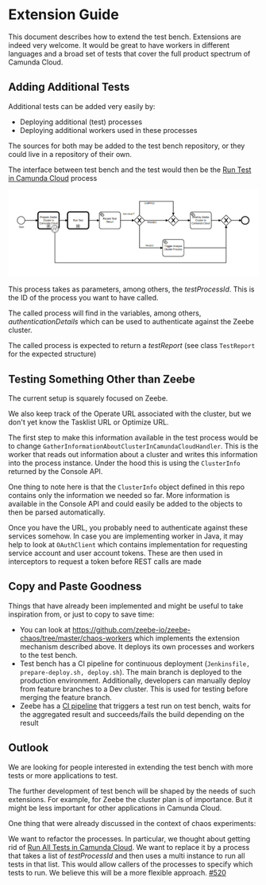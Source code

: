 # Extension Guide

This document describes how to extend the test bench. Extensions are indeed very welcome.
It would be great to have workers in different languages and a broad set of tests that cover the full product spectrum of Camunda Cloud.

## Adding Additional Tests

Additional tests can be added very easily by:
* Deploying additional (test) processes
* Deploying additional workers used in these processes

The sources for both may be added to the test bench repository, or they could live in a repository of their own.

The interface between test bench and the test would then be the [Run Test in Camunda Cloud](../README.md#run-test-in-camunda-cloud) process

![Run Test In Camunda Cloud](assets/run-test-in-camunda-cloud.png)

This process takes as parameters, among others, the _testProcessId_. This is the ID of the process you want to have called.

The called process will find in the variables, among others, _authenticationDetails_ which
can be used to authenticate against the Zeebe cluster.

The called process is expected to return a _testReport_ (see class `TestReport` for the expected structure)

## Testing Something Other than Zeebe
The current setup is squarely focused on Zeebe.

We also keep track of the Operate URL associated with the cluster, but we don't yet know the Tasklist URL or Optimize URL.

The first step to make this information available in the test process would be to change `GatherInformationAboutClusterInCamundaCloudHandler`.
This is the worker that reads out information about a cluster and writes this information into the process instance.
Under the hood this is using the `ClusterInfo` returned by the Console API.

One thing to note here is that the `ClusterInfo` object defined in this repo contains only the information we needed
so far. More information is available in the Console API and could easily be added to the objects to then be parsed
automatically.

Once you have the URL, you probably need to authenticate against these services somehow. In case you are implementing
worker in Java, it may help to look at `OAuthClient` which contains implementation for requesting service account and
user account tokens. These are then used in interceptors to request a token before REST calls are made

## Copy and Paste Goodness
Things that have already been implemented and might be useful to take inspiration from, or just to copy to save time:
* You can look at https://github.com/zeebe-io/zeebe-chaos/tree/master/chaos-workers which implements the extension mechanism described above. It deploys its own processes and workers to the test bench.
* Test bench has a CI pipeline for continuous deployment (`Jenkinsfile, prepare-deploy.sh, deploy.sh`). The main branch is deployed to the production environment. Additionally, developers can manually deploy from feature branches to a Dev cluster. This is used for testing before merging the feature branch.
* Zeebe has a [CI pipeline](https://github.com/camunda-cloud/zeebe/blob/22b0bf7d08f390bb2c288bb08bffc3f930c41fae/Jenkinsfile#L321) that triggers a test run on test bench, waits for the aggregated result and succeeds/fails the build depending on the result

## Outlook
We are looking for people interested in extending the test bench with more tests or more applications to test.

The further development of test bench will be shaped by the needs of such extensions.
For example, for Zeebe the cluster plan is of importance. But it might be less important for other applications in Camunda Cloud.

One thing that were already discussed in the context of chaos experiments:

We want to refactor the processes. In particular, we thought about getting rid of [Run All Tests in Camunda Cloud](../README.md#run-all-tests-in-camunda-cloud).
We want to replace it by a process that takes a list of _testProcessId_ and then uses a multi instance to run all tests in that list.
This would allow callers of the processes to specify which tests to run. We believe this will be a more flexible approach.
[#520](https://github.com/zeebe-io/zeebe-cluster-testbench/issues/520)
